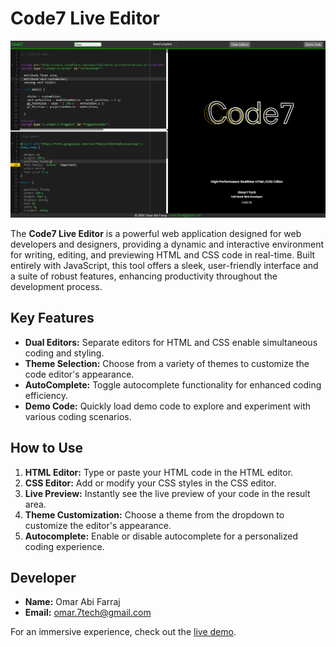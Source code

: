 # Code7 Live Editor

![Code7 Screenshot](https://github.com/Omar7tech/screenshots/blob/main/Code7.PNG)

The **Code7 Live Editor** is a powerful web application designed for web developers and designers, providing a dynamic and interactive environment for writing, editing, and previewing HTML and CSS code in real-time. Built entirely with JavaScript, this tool offers a sleek, user-friendly interface and a suite of robust features, enhancing productivity throughout the development process.

## Key Features

- **Dual Editors:** Separate editors for HTML and CSS enable simultaneous coding and styling.
- **Theme Selection:** Choose from a variety of themes to customize the code editor's appearance.
- **AutoComplete:** Toggle autocomplete functionality for enhanced coding efficiency.
- **Demo Code:** Quickly load demo code to explore and experiment with various coding scenarios.

## How to Use

1. **HTML Editor:** Type or paste your HTML code in the HTML editor.
2. **CSS Editor:** Add or modify your CSS styles in the CSS editor.
3. **Live Preview:** Instantly see the live preview of your code in the result area.
4. **Theme Customization:** Choose a theme from the dropdown to customize the editor's appearance.
5. **Autocomplete:** Enable or disable autocomplete for a personalized coding experience.

## Developer

- **Name:** Omar Abi Farraj
- **Email:** omar.7tech@gmail.com

For an immersive experience, check out the [live demo](https://code7-v2.netlify.app/).
